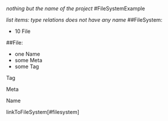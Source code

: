_nothing but the name of the project_
#FileSystemExample

_list items: <quantyty> <Type>_
_type relations does not have any name_
##FileSystem:
 - 10 File

##File:
 - one Name
 - some Meta
 - some Tag


Tag

Meta

Name

linkToFileSystem[#filesystem]